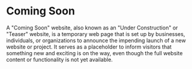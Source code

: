 # Coming Soon
A "Coming Soon" website, also known as an "Under Construction" or "Teaser" website, is a temporary web page that is set up by businesses, individuals, or organizations to announce the impending launch of a new website or project. It serves as a placeholder to inform visitors that something new and exciting is on the way, even though the full website content or functionality is not yet available.
